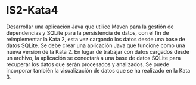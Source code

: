 # IS2-Kata4
Desarrollar una aplicación Java que utilice Maven para la gestión de dependencias y SQLite para la persistencia de datos, con el fin de reimplementar la Kata 2, esta vez cargando los datos desde una base de datos SQLite. Se debe crear una aplicación Java que funcione como una nueva versión de la Kata 2. En lugar de trabajar con datos cargados desde un archivo, la aplicación se conectará a una base de datos SQLite para recuperar los datos que serán procesados y analizados. Se puede incorporar también la visualización de datos que se ha realizado en la Kata 3.
